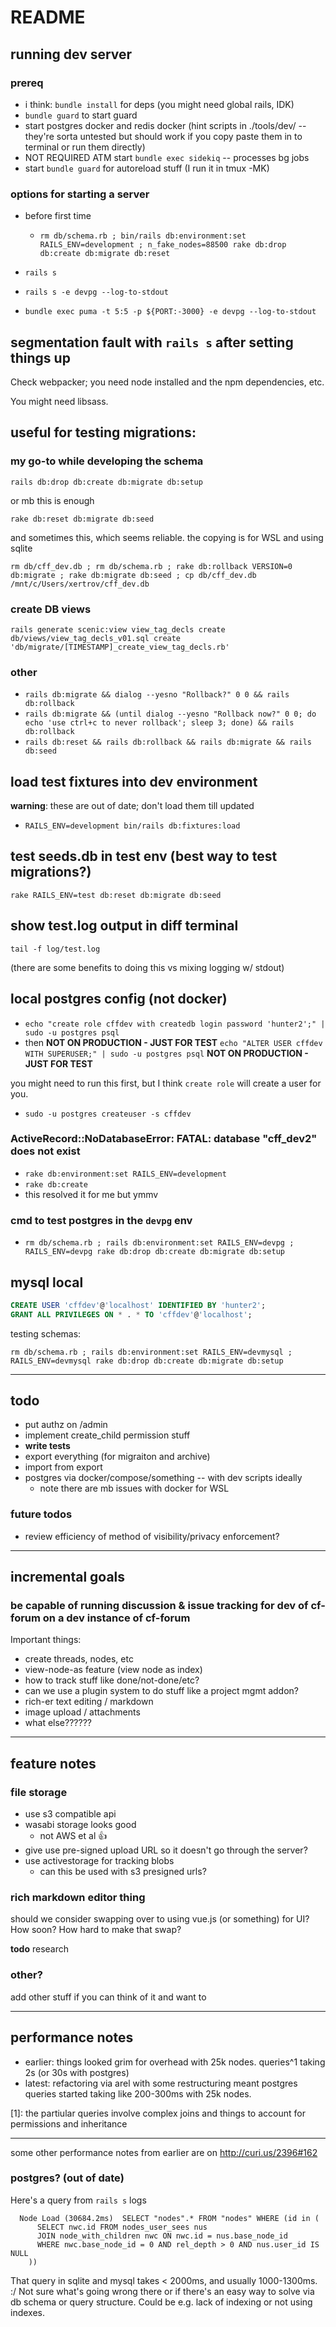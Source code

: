 # README

## running dev server

### prereq

* i think: `bundle install` for deps (you might need global rails, IDK)
* `bundle guard` to start guard
* start postgres docker and redis docker (hint scripts in ./tools/dev/ -- they're sorta untested but should work if you copy paste them in to terminal or run them directly)
* NOT REQUIRED ATM start `bundle exec sidekiq` -- processes bg jobs
* start `bundle guard` for autoreload stuff (I run it in tmux -MK)

### options for starting a server

* before first time
  * `rm db/schema.rb ; bin/rails db:environment:set RAILS_ENV=development ; n_fake_nodes=88500 rake db:drop db:create db:migrate db:reset`

* `rails s`
* `rails s -e devpg --log-to-stdout`
* `bundle exec puma -t 5:5 -p ${PORT:-3000} -e devpg --log-to-stdout`

## segmentation fault with `rails s` after setting things up

Check webpacker; you need node installed and the npm dependencies, etc.

You might need libsass.

## useful for testing migrations:

### my go-to while developing the schema

```
rails db:drop db:create db:migrate db:setup
```

or mb this is enough

```
rake db:reset db:migrate db:seed
```

and sometimes this, which seems reliable. the copying is for WSL and using sqlite

```
rm db/cff_dev.db ; rm db/schema.rb ; rake db:rollback VERSION=0 db:migrate ; rake db:migrate db:seed ; cp db/cff_dev.db /mnt/c/Users/xertrov/cff_dev.db
```

### create DB views

```
rails generate scenic:view view_tag_decls create db/views/view_tag_decls_v01.sql create 'db/migrate/[TIMESTAMP]_create_view_tag_decls.rb'
```

### other

* `rails db:migrate && dialog --yesno "Rollback?" 0 0 && rails db:rollback`
* `rails db:migrate && (until dialog --yesno "Rollback now?" 0 0; do echo 'use ctrl+c to never rollback'; sleep 3; done) && rails db:rollback`
* `rails db:reset && rails db:rollback && rails db:migrate && rails db:seed`

## load test fixtures into dev environment

**warning**: these are out of date; don't load them till updated

* `RAILS_ENV=development bin/rails db:fixtures:load`

## test seeds.db in test env (best way to test migrations?)

`rake RAILS_ENV=test db:reset db:migrate db:seed`

## show test.log output in diff terminal

`tail -f log/test.log`

(there are some benefits to doing this vs mixing logging w/ stdout)

## local postgres config (not docker)

* `echo "create role cffdev with createdb login password 'hunter2';" | sudo -u postgres psql`
* then **NOT ON PRODUCTION - JUST FOR TEST** `echo "ALTER USER cffdev WITH SUPERUSER;" | sudo -u postgres psql` **NOT ON PRODUCTION - JUST FOR TEST**

you might need to run this first, but I think `create role` will create a user for you.

* `sudo -u postgres createuser -s cffdev`

### ActiveRecord::NoDatabaseError: FATAL:  database "cff_dev2" does not exist

* `rake db:environment:set RAILS_ENV=development`
* `rake db:create`
* this resolved it for me but ymmv

### cmd to test postgres in the `devpg` env

* `rm db/schema.rb ; rails db:environment:set RAILS_ENV=devpg ; RAILS_ENV=devpg rake db:drop db:create db:migrate db:setup`

## mysql local

```sql
CREATE USER 'cffdev'@'localhost' IDENTIFIED BY 'hunter2';
GRANT ALL PRIVILEGES ON * . * TO 'cffdev'@'localhost';
```

testing schemas:

```
rm db/schema.rb ; rails db:environment:set RAILS_ENV=devmysql ; RAILS_ENV=devmysql rake db:drop db:create db:migrate db:setup
```

-----

## todo

* put authz on /admin
* implement create_child permission stuff
* **write tests**
* export everything (for migraiton and archive)
* import from export
* postgres via docker/compose/something -- with dev scripts ideally
  * note there are mb issues with docker for WSL

### future todos

* review efficiency of method of visibility/privacy enforcement?

-----

## incremental goals

### be capable of running discussion & issue tracking for dev of cf-forum on a dev instance of cf-forum

Important things:

* create threads, nodes, etc
* view-node-as feature (view node as index)
* how to track stuff like done/not-done/etc?
* can we use a plugin system to do stuff like a project mgmt addon?
* rich-er text editing / markdown
* image upload / attachments
* what else??????

----

## feature notes

### file storage

* use s3 compatible api
* wasabi storage looks good
  * not AWS et al :thumbsup:
* give use pre-signed upload URL so it doesn't go through the server?
* use activestorage for tracking blobs
  * can this be used with s3 presigned urls?

### rich markdown editor thing

should we consider swapping over to using vue.js (or something) for UI? How soon? How hard to make that swap?

**todo** research

### other?

add other stuff if you can think of it and want to

----

## performance notes

* earlier: things looked grim for overhead with 25k nodes. queries^1 taking 2s (or 30s with postgres)
* latest: refactoring via arel with some restructuring meant postgres queries started taking like 200-300ms with 25k nodes.

[1]: the partiular queries involve complex joins and things to account for permissions and inheritance

----

some other performance notes from earlier are on <http://curi.us/2396#162>

### postgres? (out of date)

Here's a query from `rails s` logs

```
  Node Load (30684.2ms)  SELECT "nodes".* FROM "nodes" WHERE (id in (
      SELECT nwc.id FROM nodes_user_sees nus
      JOIN node_with_children nwc ON nwc.id = nus.base_node_id
      WHERE nwc.base_node_id = 0 AND rel_depth > 0 AND nus.user_id IS NULL
    ))
```

That query in sqlite and mysql takes < 2000ms, and usually 1000-1300ms. :/ Not sure what's going wrong there or if there's an easy way to solve via db schema or query structure. Could be e.g. lack of indexing or not using indexes.
